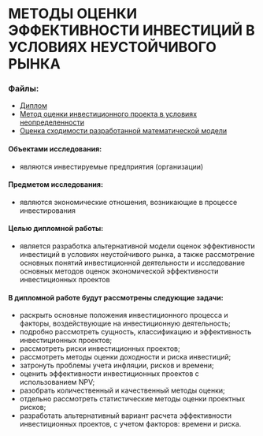 # МЕТОДЫ ОЦЕНКИ ЭФФЕКТИВНОСТИ ИНВЕСТИЦИЙ В УСЛОВИЯХ НЕУСТОЙЧИВОГО РЫНКА


### Файлы: 
* [Диплом](https://github.com/Alex110117/math_model/blob/master/%D0%94%D0%B8%D0%BF%D0%BB%D0%BE%D0%BC%20%D0%A4-51.pdf)
* [Метод оценки инвестиционного проекта в условиях неопределенности](https://github.com/Alex110117/math_model/blob/master/%D0%9C%D0%B5%D1%82%D0%BE%D0%B4%20%D0%BE%D1%86%D0%B5%D0%BD%D0%BA%D0%B8%20%D0%B8%D0%BD%D0%B2%D0%B5%D1%81%D1%82%D0%B8%D1%86%D0%B8%D0%BE%D0%BD%D0%BD%D0%BE%D0%B3%D0%BE%20%D0%BF%D1%80%D0%BE%D0%B5%D0%BA%D1%82%D0%B0%20%D0%B2%20%D1%83%D1%81%D0%BB%D0%BE%D0%B2%D0%B8%D1%8F%D1%85%20%D0%BD%D0%B5%D0%BE%D0%BF%D1%80%D0%B5%D0%B4%D0%B5%D0%BB%D0%B5%D0%BD%D0%BD%D0%BE%D1%81%D1%82%D0%B8.pdf)
* [Оценка сходимости разработанной математической модели](https://github.com/Alex110117/math_model/blob/master/%D0%9E%D1%86%D0%B5%D0%BD%D0%BA%D0%B0%20%D1%81%D1%85%D0%BE%D0%B4%D0%B8%D0%BC%D0%BE%D1%81%D1%82%D0%B8%20%D1%80%D0%B0%D0%B7%D1%80%D0%B0%D0%B1%D0%BE%D1%82%D0%B0%D0%BD%D0%BD%D0%BE%D0%B9%20%D0%BC%D0%B0%D1%82%D0%B5%D0%BC%D0%B0%D1%82%D0%B8%D1%87%D0%B5%D1%81%D0%BA%D0%BE%D0%B9%20%D0%BC%D0%BE%D0%B4%D0%B5%D0%BB%D0%B8.pdf)


#### Объектами исследования:
* являются инвестируемые предприятия (организации)

#### Предметом исследования: 
* являются экономические отношения, возникающие в процессе инвестирования

#### Целью дипломной работы:
* является разработка альтернативной модели оценок эффективности инвестиций в условиях неустойчивого рынка, а также рассмотрение основных понятий инвестиционной деятельности и исследование основных методов оценок экономической эффективности инвестиционных проектов


#### В дипломной работе будут рассмотрены следующие задачи: 
* раскрыть основные положения инвестиционного процесса и факторы, воздействующие на инвестиционную деятельность;
* подробно рассмотреть сущность, классификацию и эффективность инвестиционных проектов;
* рассмотреть риски инвестиционных проектов;
* рассмотреть методы оценки доходности и риска инвестиций;
* затронуть проблемы учета инфляции, рисков и времени;
* оценить эффективности инвестиционных проектов с использованием NPV;
* разобрать количественный и качественный методы оценки;
* отдельно рассмотреть статистические методы оценки проектных рисков;
* разработать альтернативный вариант расчета эффективности инвестиционных проектов, с учетом факторов: времени и риска.
